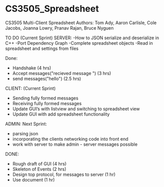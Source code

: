 # CS3505_Spreadsheet
CS3505 Multi-Client Spreadsheet
Authors: Tom Ady, Aaron Carlisle, Cole Jacobs, Joanna Lowry, Pranav Rajan, Bruce Nyguen

TO DO (Current Sprint)
SERVER:
-How to JSON serialize and deserialize in C++
-Port Dependency Graph
-Complete spreadsheet objects
-Read in spreadsheet and settings from files

Done:
- Handshake (4 hrs)
- Accept messages("recieved message ") (3 hrs)
- send messages("hello") (2.5 hrs)

CLIENT:
(Current Sprint)
- Sending fully formed messages
- Receiving fully formed messages
- Update GUI’s with listview and switching to spreadsheet view
- Update GUI with add spreadsheet functionality



ADMIN:
  Next Sprint:
  - parsing json
  - incorporating the clients networking code into front end
  - work with server to make admin - server messages possible


  DONE:
  - Rough draft of GUI (4 hrs)
  - Skeleton of Events (2 hrs)
  - Design top protocol, for messages to server (1 hr)
  - Use document (1 hr)
